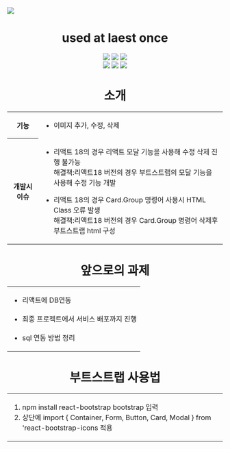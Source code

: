 <div>
   <img src="https://capsule-render.vercel.app/api?type=wave&color=auto&height=300&section=header&text=Raect%20Image_upload&fontSize=90" />
</div>
<div align="center">
   <h1>used at laest once</h1>
   <p>    
  <img src="https://img.shields.io/badge/html5-E34F26?style=for-the-badge&logo=html5&logoColor=white"> 
  <img src="https://img.shields.io/badge/css-1572B6?style=for-the-badge&logo=css3&logoColor=white"> 
  <img src="https://img.shields.io/badge/javascript-F7DF1E?style=for-the-badge&logo=javascript&logoColor=black"> 
  <br>
  
  <img src="https://img.shields.io/badge/react-61DAFB?style=for-the-badge&logo=react&logoColor=black"> 
  <img src="https://img.shields.io/badge/node.js-339933?style=for-the-badge&logo=Node.js&logoColor=white">
  <img src="https://img.shields.io/badge/bootstrap-7952B3?style=for-the-badge&logo=bootstrap&logoColor=white">
  <br>

</div>

<div align="center">
   <h1>소개</h1>
   <table>
      <tr>
         <th>기능</th>
         <td>
            <ul>
               <li>이미지 추가, 수정, 삭제</li>
            </ul>
         </td>
      </tr>
      <tr>
         <th>개발시 이슈</th>
         <td>
            <ul>
               <li>
                  리액트 18의 경우 리액트 모달 기능을 사용해 수정 삭제 진행 불가능</br>
                  해결책:리액트18 버전의 경우 부트스트랩의 모달 기능을 사용해 수정 기능 개발
               </li>                              
            </ul>
            <ul>
               <li>
                  리액트 18의 경우  Card.Group 명령어  사용시 HTML Class 오류 발생</br>
                  해결책:리액트18 버전의 경우 Card.Group 명령어 삭제후 부트스트랩 html 구성
               </li>                              
            </ul>  
         </td>         
      </tr>
   </table>
</div>


<div align="center">
   <h1>앞으로의 과제</h1>
   <table>
      <tr>
         <td>
            <ul>
            <li>리액트에 DB연동</li></br>
            <li>최종 프로젝트에서 서비스 배포까지 진행</li></br>
            <li>sql 연동 방법 정리</li>
            </ul>   
         </td>    
      </tr>

        

   </table>
</div>


<div align="center">
   <h1>부트스트랩 사용법</h1>
   <table>
      <tr>
         <td>
            <ol>
               <li>npm install react-bootstrap bootstrap 입력</li>
               <li>상단에 import { Container, Form, Button, Card, Modal } from 'react-bootstrap-icons 적용</li>
            </ol>   
         </td>    
      </tr>

        

   </table>
</div>
